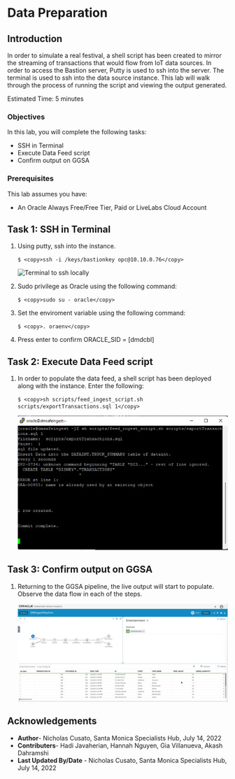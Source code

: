 # Data Preparation

## Introduction

In order to simulate a real festival, a shell script has been created to mirror the streaming of transactions that would flow from IoT data sources. In order to access the Bastion server, Putty is used to ssh into the server. The terminal is used to ssh into the data source instance. This lab will walk through the process of running the script and viewing the output generated.

Estimated Time: 5 minutes

### Objectives

In this lab, you will complete the following tasks:

- SSH in Terminal
- Execute Data Feed script
- Confirm output on GGSA

### Prerequisites

This lab assumes you have:
- An Oracle Always Free/Free Tier, Paid or LiveLabs Cloud Account

## Task 1: SSH in Terminal

1. Using putty, ssh into the instance.
    ```
    $ <copy>ssh -i /keys/bastionkey opc@10.10.0.76</copy>
    ```

    ![Terminal to ssh locally](images/customer-data.png)

2. Sudo privilege as Oracle using the following command:
    ```
    $ <copy>sudo su - oracle</copy>
    ```

3. Set the enviroment variable using the following command:
    ```
    $ <copy>. oraenv</copy>
    ```

4. Press enter to confirm ORACLE_SID = [dmdcbl]

## Task 2: Execute Data Feed script

1. In order to populate the data feed, a shell script has been deployed along with the instance. Enter the following:
    ```
    $ <copy>sh scripts/feed_ingest_script.sh scripts/exportTransactions.sql 1</copy>
    ```

    ![Terminal with output of shell script](images/execute-script.png)

## Task 3: Confirm output on GGSA

1. Returning to the GGSA pipeline, the live output will start to populate. Observe the data flow in each of the steps.

   ![GGSA live output](images/ggsa-output.png)

## Acknowledgements

- **Author**- Nicholas Cusato, Santa Monica Specialists Hub, July 14, 2022
- **Contributers**- Hadi Javaherian, Hannah Nguyen, Gia Villanueva, Akash Dahramshi
- **Last Updated By/Date** - Nicholas Cusato, Santa Monica Specialists Hub, July 14, 2022